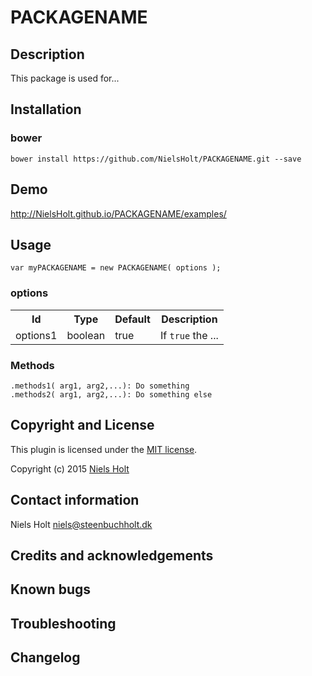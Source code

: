 # PACKAGENAME

## Description
This package is used for...

## Installation
### bower
`bower install https://github.com/NielsHolt/PACKAGENAME.git --save`

## Demo
http://NielsHolt.github.io/PACKAGENAME/examples/ 

## Usage
```var myPACKAGENAME = new PACKAGENAME( options );```


### options
<table>
<tr>
<th>Id</th>
<th>Type</th> 
<th>Default</th>
<th>Description</th>
</tr>

<tr>
<td>options1</td>
<td>boolean</td>
<td>true</td>
<td>If <code>true</code> the ...</td>
</tr>
</table>

### Methods

    .methods1( arg1, arg2,...): Do something
    .methods2( arg1, arg2,...): Do something else



## Copyright and License
This plugin is licensed under the [MIT license](https://github.com/NielsHolt/PACKAGENAME/LICENSE).

Copyright (c) 2015 [Niels Holt](https://github.com/NielsHolt)

## Contact information

Niels Holt <niels@steenbuchholt.dk>


## Credits and acknowledgements


## Known bugs

## Troubleshooting

## Changelog




